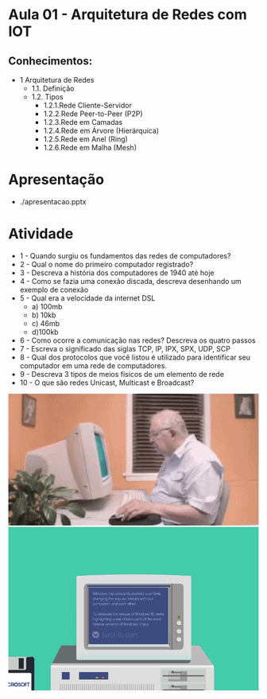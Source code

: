 # Aula 01 -  Arquitetura de Redes com IOT
## Conhecimentos:
- 1 Arquitetura de Redes
	- 1.1. Definição
	- 1.2. Tipos
		- 1.2.1.Rede Cliente-Servidor
		- 1.2.2.Rede Peer-to-Peer (P2P)
		- 1.2.3.Rede em Camadas
		- 1.2.4.Rede em Árvore (Hierárquica)
		- 1.2.5.Rede em Anel (Ring)
		- 1.2.6.Rede em Malha (Mesh)

# Apresentação
- ./apresentacao.pptx

# Atividade
- 1 - Quando surgiu os fundamentos das redes de computadores?
- 2 - Qual o nome do primeiro computador registrado?
- 3 - Descreva a história dos computadores de 1940 até hoje
- 4 - Como se fazia uma conexão discada, descreva desenhando um exemplo de conexão
- 5 - Qual era a velocidade da internet DSL
	- a) 100mb
	- b) 10kb
	- c) 46mb
	- d)100kb
- 6 - Como ocorre a comunicação nas redes? Descreva os quatro passos
- 7 - Escreva o significado das siglas TCP, IP, IPX, SPX, UDP, SCP
- 8 - Qual dos protocolos que você listou é utilizado para identificar seu computador em uma rede de computadores.
- 9 - Descreva 3 tipos de meios físicos de um elemento de rede
- 10 - O que são redes Unicast, Multicast e Broadcast?

![Construindo](./BZoN.gif) ![Construindo](./windows.gif)

